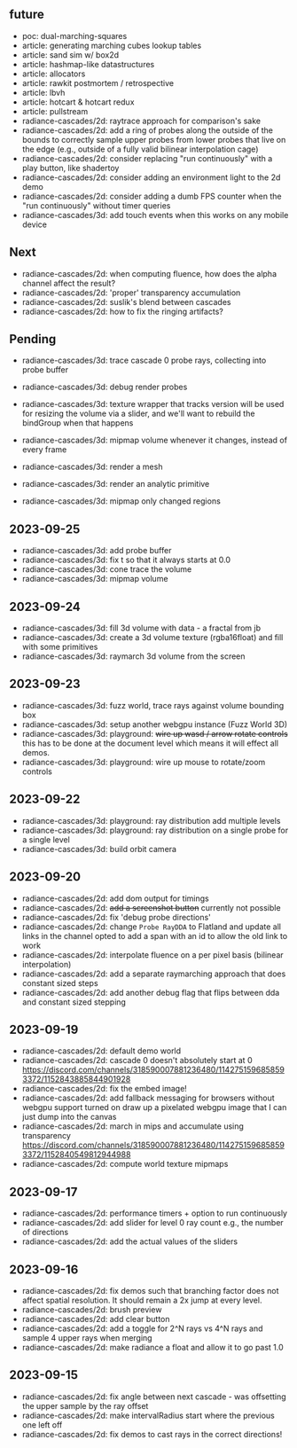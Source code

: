## future
- poc: dual-marching-squares
- article: generating marching cubes lookup tables
- article: sand sim w/ box2d
- article: hashmap-like datastructures
- article: allocators
- article: rawkit postmortem / retrospective
- article: lbvh
- article: hotcart & hotcart redux
- article: pullstream
- radiance-cascades/2d: raytrace approach for comparison's sake
- radiance-cascades/2d: add a ring of probes along the outside of the bounds to correctly sample
                     upper probes from lower probes that live on the edge
                     (e.g., outside of a fully valid bilinear interpolation cage)
- radiance-cascades/2d: consider replacing "run continuously" with a play button, like shadertoy
- radiance-cascades/2d: consider adding an environment light to the 2d demo
- radiance-cascades/2d: consider adding a dumb FPS counter when the "run continuously" without
                     timer queries
- radiance-cascades/3d: add touch events when this works on any mobile device
## Next
- radiance-cascades/2d: when computing fluence, how does the alpha channel affect the result?
- radiance-cascades/2d: 'proper' transparency accumulation
- radiance-cascades/2d: suslik's blend between cascades
- radiance-cascades/2d: how to fix the ringing artifacts?

## Pending
- radiance-cascades/3d: trace cascade 0 probe rays, collecting into probe buffer
- radiance-cascades/3d: debug render probes

- radiance-cascades/3d: texture wrapper that tracks version
                        will be used for resizing the
                        volume via a slider, and we'll want to rebuild the bindGroup when
                        that happens

- radiance-cascades/3d: mipmap volume whenever it changes, instead
                        of every frame
- radiance-cascades/3d: render a mesh
- radiance-cascades/3d: render an analytic primitive

- radiance-cascades/3d: mipmap only changed regions

## 2023-09-25
- radiance-cascades/3d: add probe buffer
- radiance-cascades/3d: fix t so that it always starts at 0.0
- radiance-cascades/3d: cone trace the volume
- radiance-cascades/3d: mipmap volume
## 2023-09-24
- radiance-cascades/3d: fill 3d volume with data - a fractal from jb
- radiance-cascades/3d: create a 3d volume texture (rgba16float) and fill with some primitives
- radiance-cascades/3d: raymarch 3d volume from the screen
## 2023-09-23
- radiance-cascades/3d: fuzz world, trace rays against volume bounding box
- radiance-cascades/3d: setup another webgpu instance (Fuzz World 3D)
- radiance-cascades/3d: playground: ~~wire up wasd / arrow rotate controls~~
                        this has to be done at the document level which means it will effect all
                        demos.
- radiance-cascades/3d: playground: wire up mouse to rotate/zoom controls
## 2023-09-22
- radiance-cascades/3d: playground: ray distribution add multiple levels
- radiance-cascades/3d: playground: ray distribution on a single probe for a single level
- radiance-cascades/3d: build orbit camera
## 2023-09-20
- radiance-cascades/2d: add dom output for timings
- radiance-cascades/2d: ~~add a screenshot button~~ currently not possible
- radiance-cascades/2d: fix 'debug probe directions'
- radiance-cascades/2d: change `Probe RayDDA` to Flatland and update all links in the channel
                     opted to add a span with an id to allow the old link to work
- radiance-cascades/2d: interpolate fluence on a per pixel basis (bilinear interpolation)
- radiance-cascades/2d: add a separate raymarching approach that does constant sized steps
- radiance-cascades/2d: add another debug flag that flips between dda and constant sized stepping
## 2023-09-19
- radiance-cascades/2d: default demo world
- radiance-cascades/2d: cascade 0 doesn't absolutely start at 0
                      https://discord.com/channels/318590007881236480/1142751596858593372/1152843885844901928
- radiance-cascades/2d: fix the embed image!
- radiance-cascades/2d: add fallback messaging for browsers without webgpu support turned on
                     draw up a pixelated webgpu image that I can just dump into the canvas
- radiance-cascades/2d: march in mips and accumulate using transparency
  https://discord.com/channels/318590007881236480/1142751596858593372/1152840549812944988
- radiance-cascades/2d: compute world texture mipmaps
## 2023-09-17
- radiance-cascades/2d: performance timers + option to run continuously
- radiance-cascades/2d: add slider for level 0 ray count e.g., the number of directions
- radiance-cascades/2d: add the actual values of the sliders
## 2023-09-16
- radiance-cascades/2d: fix demos such that branching factor does not affect spatial resolution.
                     It should remain a 2x jump at every level.
- radiance-cascades/2d: brush preview
- radiance-cascades/2d: add clear button
- radiance-cascades/2d: add a toggle for 2^N rays vs 4^N rays and sample 4 upper rays when merging
- radiance-cascades/2d: make radiance a float and allow it to go past 1.0
## 2023-09-15
- radiance-cascades/2d: fix angle between next cascade - was offsetting the upper sample by the ray offset
- radiance-cascades/2d: make intervalRadius start where the previous one left off
- radiance-cascades/2d: fix demos to cast rays in the correct directions!
